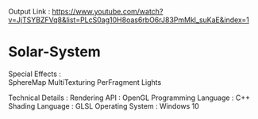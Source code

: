 Output Link : 
    https://www.youtube.com/watch?v=JjTSYBZFVq8&list=PLcS0ag10H8oas6rbO6rJ83PmMkl_suKaE&index=1
    
# Solar-System
Special Effects :  
    SphereMap 
    MultiTexturing 
    PerFragment Lights 
  
Technical Details : 
    Rendering API        : OpenGL 
    Programming Language : C++  
    Shading Language     : GLSL 
    Operating System     : Windows 10
